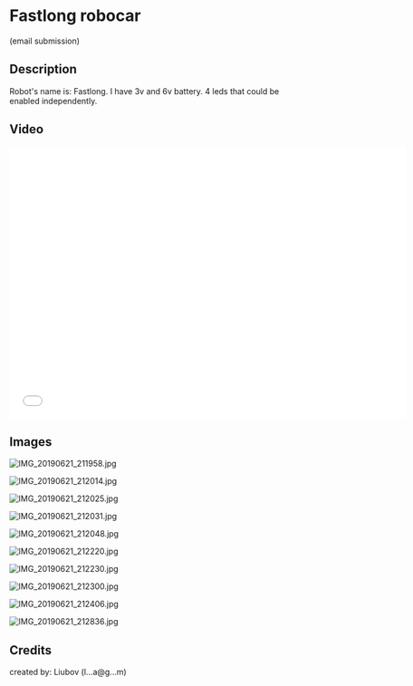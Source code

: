 # Fastlong robocar

(email submission)

## Description

Robot's name is: Fastlong.
I have 3v and 6v battery. 4 leds that could be enabled independently. 

## Video

<div class="embed-container">
  <iframe
      src="vid1.mp4"
      width="700"
      height="480"
      frameborder="0"
      allowfullscreen="">
  </iframe>
</div>

## Images


![IMG_20190621_211958.jpg](IMG_20190621_211958.jpg)

![IMG_20190621_212014.jpg](IMG_20190621_212014.jpg)

![IMG_20190621_212025.jpg](IMG_20190621_212025.jpg)

![IMG_20190621_212031.jpg](IMG_20190621_212031.jpg)

![IMG_20190621_212048.jpg](IMG_20190621_212048.jpg)

![IMG_20190621_212220.jpg](IMG_20190621_212220.jpg)

![IMG_20190621_212230.jpg](IMG_20190621_212230.jpg)

![IMG_20190621_212300.jpg](IMG_20190621_212300.jpg)

![IMG_20190621_212406.jpg](IMG_20190621_212406.jpg)

![IMG_20190621_212836.jpg](IMG_20190621_212836.jpg)


## Credits

created by: Liubov (l...a@g...m)




